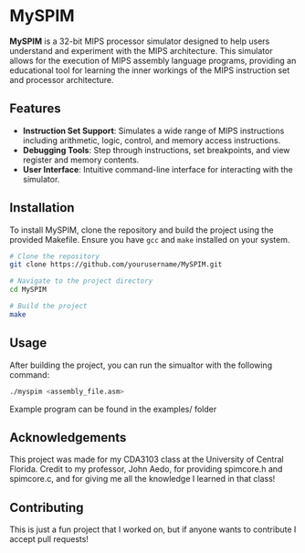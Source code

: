 # MySPIM

**MySPIM** is a 32-bit MIPS processor simulator designed to help users understand and experiment with the MIPS architecture. This simulator allows for the execution of MIPS assembly language programs, providing an educational tool for learning the inner workings of the MIPS instruction set and processor architecture. 

## Features

- **Instruction Set Support**: Simulates a wide range of MIPS instructions including arithmetic, logic, control, and memory access instructions.
- **Debugging Tools**: Step through instructions, set breakpoints, and view register and memory contents.
- **User Interface**: Intuitive command-line interface for interacting with the simulator.

## Installation

To install MySPIM, clone the repository and build the project using the provided Makefile. Ensure you have `gcc` and `make` installed on your system.

```bash
# Clone the repository
git clone https://github.com/yourusername/MySPIM.git

# Navigate to the project directory
cd MySPIM

# Build the project
make
```

## Usage

After building the project, you can run the simualtor with the following command:

```bash
./myspim <assembly_file.asm>
```

Example program can be found in the examples/ folder

## Acknowledgements
This project was made for my CDA3103 class at the University of Central Florida. Credit to my professor, John Aedo, for providing spimcore.h and spimcore.c, and for giving me all the knowledge I learned in that class!

## Contributing
This is just a fun project that I worked on, but if anyone wants to contribute I accept pull requests!
